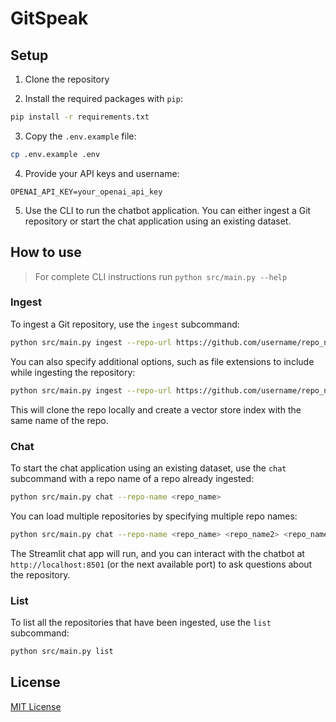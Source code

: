 # GitSpeak

## Setup

1. Clone the repository

2. Install the required packages with `pip`:

```bash
pip install -r requirements.txt
```

3. Copy the `.env.example` file:

```bash
cp .env.example .env
```

4. Provide your API keys and username:

```text
OPENAI_API_KEY=your_openai_api_key
```

5. Use the CLI to run the chatbot application. You can either ingest a Git repository or start the chat application using an existing dataset.

## How to use

> For complete CLI instructions run `python src/main.py --help`

### Ingest

To ingest a Git repository, use the `ingest` subcommand:

```bash
python src/main.py ingest --repo-url https://github.com/username/repo_name
```

You can also specify additional options, such as file extensions to include while ingesting the repository:

```bash
python src/main.py ingest --repo-url https://github.com/username/repo_name --exts .md .js .tsx
```

This will clone the repo locally and create a vector store index with the same name of the repo.

### Chat

To start the chat application using an existing dataset, use the `chat` subcommand with a repo name of a repo already ingested:

```bash
python src/main.py chat --repo-name <repo_name>
```

You can load multiple repositories by specifying multiple repo names:

```bash
python src/main.py chat --repo-name <repo_name> <repo_name2> <repo_name3>
```

The Streamlit chat app will run, and you can interact with the chatbot at `http://localhost:8501` (or the next available port) to ask questions about the repository.

### List

To list all the repositories that have been ingested, use the `list` subcommand:

```bash
python src/main.py list
```

## License

[MIT License](LICENSE)
